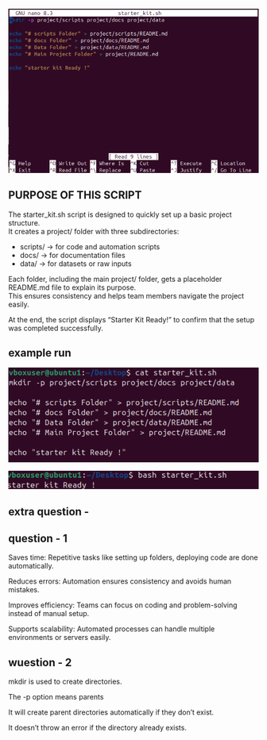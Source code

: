 


![alt text](image.png)


## PURPOSE OF THIS SCRIPT


The starter_kit.sh script is designed to quickly set up a basic project structure.  
It creates a project/ folder with three subdirectories:  
- scripts/ → for code and automation scripts  
- docs/ → for documentation files  
- data/ → for datasets or raw inputs  

Each folder, including the main project/ folder, gets a placeholder README.md file to explain its purpose.  
This ensures consistency and helps team members navigate the project easily.  

At the end, the script displays “Starter Kit Ready!” to confirm that the setup was completed successfully.  

## example run

![alt text](<Screenshot 2025-09-09 165020-1.png>)

![alt text](<Screenshot 2025-09-09 165002.png>)

## extra question - 

## question - 1 

Saves time: Repetitive tasks like setting up folders, deploying code are done automatically.

Reduces errors: Automation ensures consistency and avoids human mistakes.

Improves efficiency: Teams can focus on coding and problem-solving instead of manual setup.

Supports scalability: Automated processes can handle multiple environments or servers easily.

## wuestion - 2

mkdir is used to create directories.

The -p option means parents

It will create parent directories automatically if they don’t exist.

It doesn’t throw an error if the directory already exists.